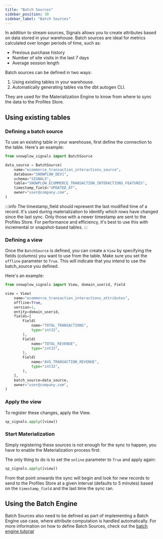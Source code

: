 ```yaml
---
title: "Batch Sources"
sidebar_position: 30
sidebar_label: "Batch Sources"
---
```


In addition to stream sources, Signals allows you to create attributes based on data stored in your warehouse. Batch sources are ideal for metrics calculated over longer periods of time, such as:

- Previous purchase history
- Number of site visits in the last 7 days
- Average session length

Batch sources can be defined in two ways:

1. Using existing tables in your warehouse.  
2. Automatically generating tables via the dbt autogen CLI.

They are used for the Materialization Engine to know from where to sync the data to the Profiles Store.


## Using existing tables

### Defining a batch source
To use an existing table in your warehouse, first define the connection to the table. Here's an example:

```python
from snowplow_signals import BatchSource

data_source = BatchSource(
    name="ecommerce_transaction_interactions_source",
    database="SNOWPLOW_DEV1",
    schema="SIGNALS",
    table="SNOWPLOW_ECOMMERCE_TRANSACTION_INTERACTIONS_FEATURES",
    timestamp_field="UPDATED_AT",
    owner="user@company.com",
)
```

:::info
The timestamp_field should represent the last modified time of a record. It's used during materialization to identify which rows have changed since the last sync. Only those with a newer timestamp are sent to the Profiles Store. For performance and efficiency, it's best to use this with incremental or snapshot-based tables.
:::

### Defining a view

Once the `BatchSource` is defined, you can create a `View` by specifying the fields (columns) you want to use from the table. Make sure you set the `offline` parameter to `True`. This will indicate that you intend to use the batch_source you defined.

Here's an example:


```python
from snowplow_signals import View, domain_userid, Field

view = View(
    name="ecommerce_transaction_interactions_attributes",
    offline=True,
    version=1,
    entity=domain_userid,
    fields=[
        Field(
            name="TOTAL_TRANSACTIONS",
            type="int32",
        ),
        Field(
            name="TOTAL_REVENUE",
            type="int32",
        ),
        Field(
            name="AVG_TRANSACTION_REVENUE",
            type="int32",
        ),
    ],
    batch_source=data_source,
    owner="user@company.com",
)
```

### Apply the view

To register these changes, apply the View.

```python
sp_signals.apply([view])
```

### Start Materialization

Simply registering these sources is not enough for the sync to happen, you have to enable the Materialization process first.

The only thing to do is to set the `online` parameter to `True` and apply again:


```python
sp_signals.apply([view])
```

From that point onwards the sync will begin and look for new records to send to the Profiles Store at a given interval (defaults to 5 minutes) based on the `timestamp_field` and the last time the sync ran.

## Using the Batch Engine
Batch Sources also need to be defined as part of implementing a Batch Engine use case, where attribute computation is handled automatically. For more information on how to define Batch Sources, check out the [batch engine tutorial](/tutorials/snowplow-batch-engine/materialize-models/)  

